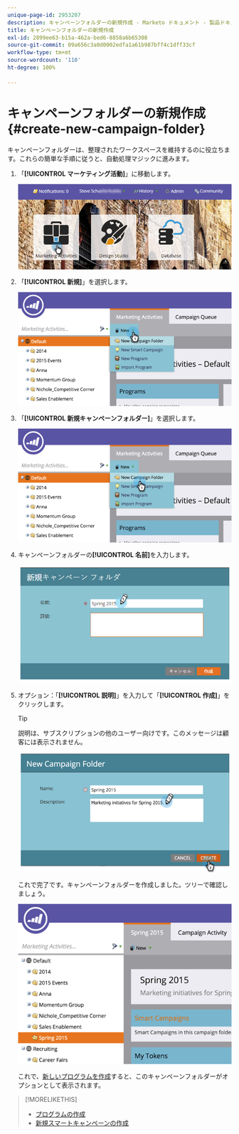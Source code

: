 ```yaml
---
unique-page-id: 2953207
description: キャンペーンフォルダーの新規作成 - Marketo ドキュメント - 製品ドキュメント
title: キャンペーンフォルダーの新規作成
exl-id: 2899ee63-b15a-462a-bed6-8858a6b65308
source-git-commit: 09a656c3a0d0002edfa1a61b987bff4c1dff33cf
workflow-type: tm+mt
source-wordcount: '110'
ht-degree: 100%

---
```


# キャンペーンフォルダーの新規作成 {#create-new-campaign-folder}

キャンペーンフォルダーは、整理されたワークスペースを維持するのに役立ちます。これらの簡単な手順に従うと、自動処理マジックに進みます。

1. 「**[!UICONTROL マーケティング活動]**」に移動します。

   ![](assets/login-marketing-activities.png)

1. 「**[!UICONTROL 新規]**」を選択します。

   ![](assets/image2015-2-25-7-3a57-3a18.png)

1. 「**[!UICONTROL 新規キャンペーンフォルダー]**」を選択します。

   ![](assets/image2015-2-25-7-3a58-3a15.png)

1. キャンペーンフォルダーの&#x200B;**[!UICONTROL 名前]**&#x200B;を入力します。

   ![](assets/image2015-2-25-8-3a0-3a20.png)

1. オプション：「**[!UICONTROL 説明]**」を入力して「**[!UICONTROL 作成]**」をクリックします。

   >[!TIP]
   >
   >説明は、サブスクリプションの他のユーザー向けです。このメッセージは顧客には表示されません。

   ![](assets/image2015-2-25-8-3a9-3a3.png)

   これで完了です。キャンペーンフォルダーを作成しました。ツリーで確認しましょう。

   ![](assets/image2015-2-25-8-3a10-3a29.png)

   これで、[新しいプログラムを作成](/help/marketo/product-docs/core-marketo-concepts/programs/creating-programs/create-a-program.md)すると、このキャンペーンフォルダーがオプションとして表示されます。

>[!MORELIKETHIS]
>
>* [プログラムの作成](/help/marketo/product-docs/core-marketo-concepts/programs/creating-programs/create-a-program.md)
>* [新規スマートキャンペーンの作成](/help/marketo/product-docs/core-marketo-concepts/smart-campaigns/creating-a-smart-campaign/create-a-new-smart-campaign.md)
